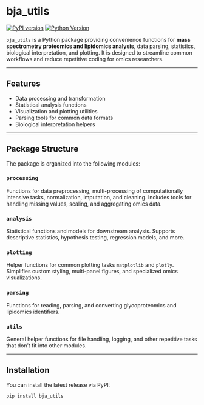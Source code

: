 # bja_utils

[![PyPI version](https://img.shields.io/pypi/v/bja_utils.svg)](https://pypi.org/project/bja_utils/)
[![Python Version](https://img.shields.io/pypi/pyversions/bja_utils.svg)](https://pypi.org/project/bja_utils/)

`bja_utils` is a Python package providing convenience functions for **mass spectrometry proteomics and lipidomics analysis**, data parsing, statistics, biological interpretation, and plotting. It is designed to streamline common workflows and reduce repetitive coding for omics researchers.

---

## Features

- Data processing and transformation
- Statistical analysis functions
- Visualization and plotting utilities
- Parsing tools for common data formats
- Biological interpretation helpers

---

## Package Structure

The package is organized into the following modules:

### `processing`
Functions for data preprocessing, multi-processing of computationally intensive tasks, normalization, imputation, and cleaning. 
Includes tools for handling missing values, scaling, and aggregating omics data.

### `analysis`
Statistical functions and models for downstream analysis. Supports descriptive statistics, hypothesis testing, regression models, and more.

### `plotting`
Helper functions for common plotting tasks `matplotlib` and `plotly`. 
Simplifies custom styling, multi-panel figures, and specialized omics visualizations.

### `parsing`
Functions for reading, parsing, and converting glycoproteomics and lipidomics identifiers.

### `utils`
General helper functions for file handling, logging, and other repetitive tasks that don’t fit into other modules.



---

## Installation

You can install the latest release via PyPI:

```bash
pip install bja_utils